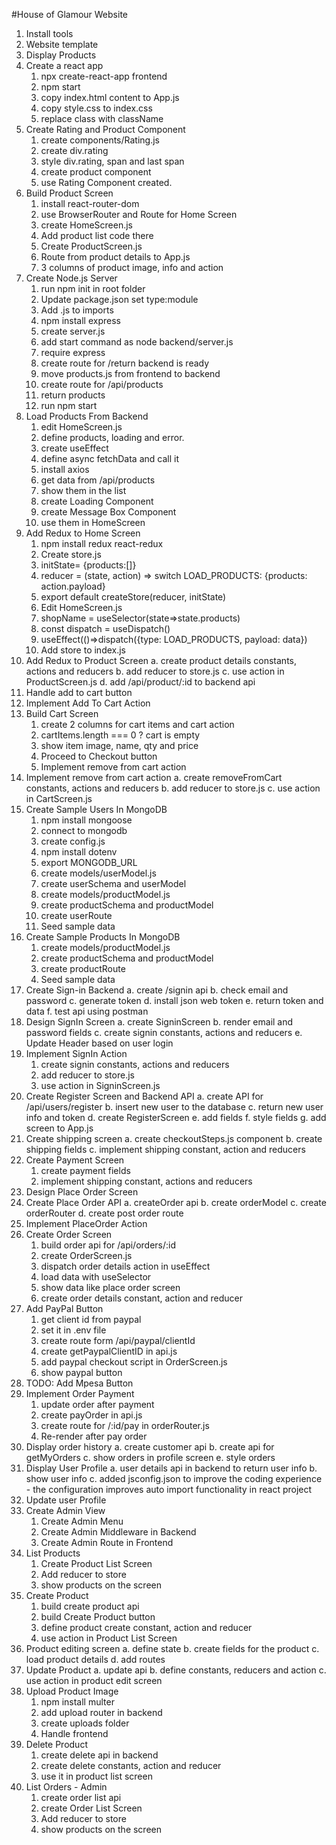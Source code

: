 #House of Glamour Website

1. Install tools
2. Website template
3. Display Products
4. Create a react app
   1. npx create-react-app frontend
   2. npm start
   3. copy index.html content to App.js
   4. copy style.css to index.css
   5. replace class with className
5. Create Rating and Product Component
   1. create components/Rating.js
   2. create div.rating
   3. style div.rating, span and last span
   4. create product component
   5. use Rating Component created.
6. Build Product Screen
   1. install react-router-dom
   2. use BrowserRouter and Route for Home Screen
   3. create HomeScreen.js
   4. Add product list code there
   5. Create ProductScreen.js
   6. Route from product details to App.js
   7. 3 columns of product image, info and action
7. Create Node.js Server
   1. run npm init in root folder
   2. Update package.json set type:module
   3. Add .js to imports
   4. npm install express
   5. create server.js
   6. add start command as node backend/server.js
   7. require express
   8. create route for /return backend is ready
   9. move products.js from frontend to backend
   10. create route for /api/products
   11. return products
   12. run npm start
8. Load Products From Backend
   1. edit HomeScreen.js
   2. define products, loading and error.
   3. create useEffect
   4. define async fetchData and call it
   5. install axios
   6. get data from /api/products
   7. show them in the list
   8. create Loading Component
   9. create Message Box Component
   10. use them in HomeScreen
9. Add Redux to Home Screen
   1. npm install redux react-redux
   2. Create store.js
   3. initState= {products:[]}
   4. reducer = (state, action) => switch LOAD_PRODUCTS: {products: action.payload}
   5. export default createStore(reducer, initState)
   6. Edit HomeScreen.js
   7. shopName = useSelector(state=>state.products)
   8. const dispatch = useDispatch()
   9. useEffect(()=>dispatch({type: LOAD_PRODUCTS, payload: data})
   10. Add store to index.js
10. Add Redux to Product Screen
    a. create product details constants, actions and reducers
    b. add reducer to store.js
    c. use action in ProductScreen.js
    d. add /api/product/:id to backend api
11. Handle add to cart button
12. Implement Add To Cart Action
13. Build Cart Screen
    1. create 2 columns for cart items and cart action
    2. cartItems.length === 0 ? cart is empty
    3. show item image, name, qty and price
    4. Proceed to Checkout button
    5. Implement remove from cart action
14. Implement remove from cart action
    a. create removeFromCart constants, actions and reducers
    b. add reducer to store.js
    c. use action in CartScreen.js
15. Create Sample Users In MongoDB
    1. npm install mongoose
    2. connect to mongodb
    3. create config.js
    4. npm install dotenv
    5. export MONGODB_URL
    6. create models/userModel.js
    7. create userSchema and userModel
    8. create models/productModel.js
    9. create productSchema and productModel
    10. create userRoute
    11. Seed sample data
16. Create Sample Products In MongoDB
    1. create models/productModel.js
    2. create productSchema and productModel
    3. create productRoute
    4. Seed sample data
17. Create Sign-in Backend
    a. create /signin api
    b. check email and password
    c. generate token
    d. install json web token
    e. return token and data
    f. test api using postman
18. Design SignIn Screen
    a. create SigninScreen
    b. render email and password fields
    c. create signin constants, actions and reducers
    e. Update Header based on user login
19. Implement SignIn Action
    1. create signin constants, actions and reducers
    2. add reducer to store.js
    3. use action in SigninScreen.js
20. Create Register Screen and Backend API
    a. create API for /api/users/register
    b. insert new user to the database
    c. return new user info and token
    d. create RegisterScreen
    e. add fields
    f. style fields
    g. add screen to App.js
21. Create shipping screen
    a. create checkoutSteps.js component
    b. create shipping fields
    c. implement shipping constant, action and reducers
22. Create Payment Screen
    1. create payment fields
    2. implement shipping constant, actions and reducers
23. Design Place Order Screen
24. Create Place Order API
    a. createOrder api
    b. create orderModel
    c. create orderRouter
    d. create post order route
25. Implement PlaceOrder Action
26. Create Order Screen
    1. build order api for /api/orders/:id
    2. create OrderScreen.js
    3. dispatch order details action in useEffect
    4. load data with useSelector
    5. show data like place order screen
    6. create order details constant, action and reducer
27. Add PayPal Button
    1. get client id from paypal
    2. set it in .env file
    3. create route form /api/paypal/clientId
    4. create getPaypalClientID in api.js
    5. add paypal checkout script in OrderScreen.js
    6. show paypal button
28. TODO: Add Mpesa Button
29. Implement Order Payment
    1. update order after payment
    2. create payOrder in api.js
    3. create route for /:id/pay in orderRouter.js
    4. Re-render after pay order
30. Display order history
    a. create customer api
    b. create api for getMyOrders
    c. show orders in profile screen
    e. style orders
31. Display User Profile
    a. user details api in backend to return user info
    b. show user info
    c. added jsconfig.json to improve the coding experience - the configuration improves auto import functionality in react project
32. Update user Profile
33. Create Admin View
    1. Create Admin Menu
    2. Create Admin Middleware in Backend
    3. Create Admin Route in Frontend
34. List Products
    1. Create Product List Screen
    2. Add reducer to store
    3. show products on the screen
35. Create Product
    1. build create product api
    2. build Create Product button
    3. define product create constant, action and reducer
    4. use action in Product List Screen
36. Product editing screen
    a. define state
    b. create fields for the product
    c. load product details
    d. add routes
37. Update Product
    a. update api
    b. define constants, reducers and action
    c. use action in product edit screen
38. Upload Product Image
    1. npm install multer
    2. add upload router in backend
    3. create uploads folder
    4. Handle frontend
39. Delete Product
    1. create delete api in backend
    2. create delete constants, action and reducer
    3. use it in product list screen
40. List Orders - Admin
    1. create order list api
    2. create Order List Screen
    3. Add reducer to store
    4. show products on the screen
